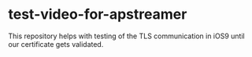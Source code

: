 # test-video-for-apstreamer

This repository helps with testing of the TLS communication in iOS9 until our certificate gets validated.


